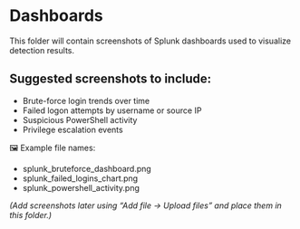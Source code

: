 # Dashboards

This folder will contain screenshots of Splunk dashboards used to visualize detection results.

## Suggested screenshots to include:
- Brute-force login trends over time  
- Failed logon attempts by username or source IP  
- Suspicious PowerShell activity  
- Privilege escalation events  

🖼️ Example file names:
- splunk_bruteforce_dashboard.png  
- splunk_failed_logins_chart.png  
- splunk_powershell_activity.png  

*(Add screenshots later using “Add file → Upload files” and place them in this folder.)*
